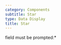 ```yaml
---
category: Components
subtitle: Star
type: Data Display
title: Star
---
```


field must be prompted:\*
